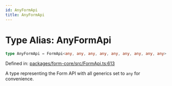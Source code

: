 ```yaml
---
id: AnyFormApi
title: AnyFormApi
---
```


# Type Alias: AnyFormApi

```ts
type AnyFormApi = FormApi<any, any, any, any, any, any, any, any, any>;
```

Defined in: [packages/form-core/src/FormApi.ts:613](https://github.com/TanStack/form/blob/main/packages/form-core/src/FormApi.ts#L613)

A type representing the Form API with all generics set to `any` for convenience.
